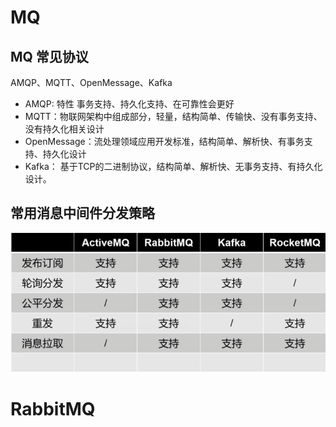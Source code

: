 # MQ 

## MQ 常见协议

AMQP、MQTT、OpenMessage、Kafka

- AMQP:  特性  事务支持、持久化支持、在可靠性会更好
- MQTT：物联网架构中组成部分，轻量，结构简单、传输快、没有事务支持、没有持久化相关设计
- OpenMessage：流处理领域应用开发标准，结构简单、解析快、有事务支持、持久化设计
- Kafka： 基于TCP的二进制协议，结构简单、解析快、无事务支持、有持久化设计。

## 常用消息中间件分发策略

![image-20241202170012940](img\20241202170012940.png)

# RabbitMQ